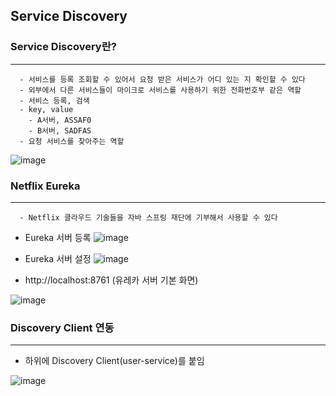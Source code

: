 ## Service Discovery

### Service Discovery란?
-----
```
  - 서비스를 등록 조회할 수 있어서 요청 받은 서비스가 어디 있는 지 확인할 수 있다
  - 외부에서 다른 서비스들이 마이크로 서비스를 사용하기 위한 전화번호부 같은 역할
  - 서비스 등록, 검색
  - key, value
    - A서버, ASSAF0
    - B서버, SADFAS
  - 요청 서비스를 찾아주는 역할
```

![image](https://user-images.githubusercontent.com/76584547/120660538-627d2400-c4c2-11eb-9800-717e1c485f18.png)


### Netflix Eureka
-----
```
  - Netflix 클라우드 기술들을 자바 스프링 재단에 기부해서 사용할 수 있다
```

+ Eureka 서버 등록
![image](https://user-images.githubusercontent.com/76584547/120662335-ff8c8c80-c4c3-11eb-9c9c-853cf45ce508.png)

+ Eureka 서버 설정
![image](https://user-images.githubusercontent.com/76584547/120663605-213a4380-c4c5-11eb-845e-aa6eb92d2bcc.png)



+ http://localhost:8761 (유레카 서버 기본 화면)

![image](https://user-images.githubusercontent.com/76584547/120663536-0ff13700-c4c5-11eb-9161-e3b9261d8183.png)


### Discovery Client 연동
-----
  + 하위에 Discovery Client(user-service)를 붙임
  
  ![image](https://user-images.githubusercontent.com/76584547/120832056-2cf83980-c59b-11eb-9008-df0b7a0cb06a.png)

